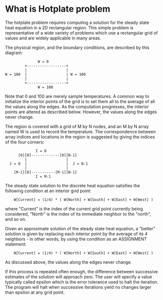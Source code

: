 # What is Hotplate problem

The hotplate problem requires computing a solution for the steady
state heat equation in a 2D rectangular region.  This simple problem
is representative of a wide variety of problems which use a rectangular
grid of values and are widely applicable in many areas.

The physical region, and the boundary conditions, are described by
this diagram:

                   W = 0
             +------------------+
             |                  |
    W = 100  |                  | W = 100
             |                  |
             +------------------+
                   W = 100

Note that 0 and 100 are merely sample temperatures.
A common way to initialize the interior points of the grid is to set them
all to the average of all the values along the edges.  As the computation
progresses, the interior points are altered as described below.
However, the values along the edges never change.

The region is covered with a grid of M by N nodes, and an M by N array
named W is used to record the temperature.  The correspondence between
array indices and locations in the region is suggested by giving the
indices of the four corners:

                  I = 0
          [0][0]-------------[0][N-1]
             |                  |
      J = 0  |                  |  J = N-1
             |                  |
        [M-1][0]-----------[M-1][N-1]
                  I = M-1


The steady state solution to the discrete heat equation satisfies the
following condition at an interior grid point:

        W[Current] = (1/4) * ( W[North] + W[South] + W[East] + W[West] )

where "Current" is the index of the current grid point currently being
considered, "North" is the index of its immediate neighbor to the "north",
and so on.

Given an approximate solution of the steady state heat equation, a
"better" solution is given by replacing each interior point by the
average of its 4 neighbors - in other words, by using the condition
as an ASSIGNMENT statement:

        W[Current] = (1/4) * ( W[North] + W[South] + W[East] + W[West] )

As discussed above, the values along the edges never change.

If this process is repeated often enough, the difference between
successive estimates of the solution will approach zero.  The user will
specify a value typically called epsilon which is the error tolerance
used to halt the iteration.  The program will halt when successive iterations
yield no changes larger than epsilon at any grid point.
